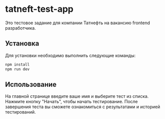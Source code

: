 # tatneft-test-app

Это тестовое задание для компании Татнефть на вакансию frontend разработчика.

## Установка

Для установки необходимо выполнить следующие команды:

```bash
npm install
npm run dev
```

## Использование

На главной странице введите ваше имя и выберите тест из списка.
Нажмите кнопку "Начать", чтобы начать тестирование.
После завершения теста вы сможете ознакомиться с результатами и историей тестирований.
